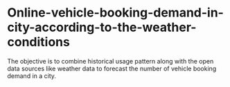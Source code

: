 # Online-vehicle-booking-demand-in-city-according-to-the-weather-conditions
The objective is to combine historical usage pattern along with the open data sources like weather data to forecast the number of vehicle booking demand in a city. 
